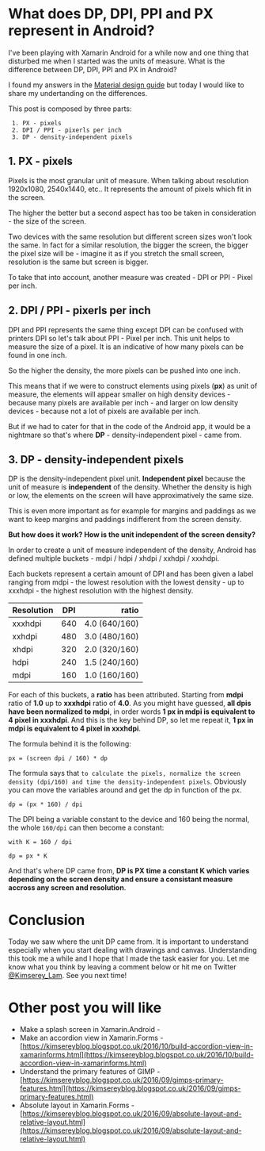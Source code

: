 # What does DP, DPI, PPI and PX represent in Android?

I've been playing with Xamarin Android for a while now and one thing that disturbed me when I started was the units of measure.
What is the difference between DP, DPI, PPI and PX in Android?

I found my answers in the [Material design guide](https://material.google.com/layout/units-measurements.html)
but today I would like to share my undertanding on the differences.

This post is composed by three parts:
 
```
 1. PX - pixels
 2. DPI / PPI - pixerls per inch
 3. DP - density-independent pixels
```

## 1. PX - pixels

Pixels is the most granular unit of measure.
When talking about resolution 1920x1080, 2540x1440, etc..
It represents the amount of pixels which fit in the screen.

The higher the better but a second aspect has too be taken in consideration - the size of the screen.

Two devices with the same resolution but different screen sizes won't look the same.
In fact for a similar resolution, the bigger the screen, the bigger the pixel size will be - imagine it as if you stretch the small screen, 
resolution is the same but screen is bigger.

To take that into account, another measure was created - DPI or PPI - Pixel per inch.

## 2. DPI / PPI - pixerls per inch

DPI and PPI represents the same thing except DPI can be confused with printers DPI so let's talk about PPI - Pixel per inch. 
This unit helps to measure the size of a pixel.
It is an indicative of how many pixels can be found in one inch.

So the higher the density, the more pixels can be pushed into one inch.

This means that if we were to construct elements using pixels (__px__) as unit of measure, 
the elements will appear smaller on high density devices - because many pixels are available per inch - and larger on low density devices - because not a lot of pixels are available per inch.

But if we had to cater for that in the code of the Android app, it would be a nightmare so that's where __DP__ - density-independent pixel - came from.

## 3. DP - density-independent pixels

DP is the density-independent pixel unit.
__Independent pixel__ because the unit of measure is __independent__ of the density.
Whether the density is high or low, the elements on the screen will have approximatively the same size.

This is even more important as for example for margins and paddings as we want to keep margins and paddings indifferent from the screen density.

__But how does it work? How is the unit independent of the screen density?__

In order to create a unit of measure independent of the density, Android has defined multiple buckets - mdpi / hdpi / xhdpi / xxhdpi / xxxhdpi.

Each buckets represent a certain amount of DPI and has been given a label ranging from mdpi - the lowest resolution with the lowest density - up to xxxhdpi - the highest resolution with the highest density.

| Resolution | DPI | ratio|
|---------|:---:|-----:|
| xxxhdpi | 640 | 4.0 (640/160) |
| xxhdpi  | 480 | 3.0 (480/160) |
| xhdpi   | 320 | 2.0 (320/160) |
| hdpi    | 240 | 1.5 (240/160) |
| mdpi    | 160 | 1.0 (160/160) |

For each of this buckets, a __ratio__ has been attributed. Starting from __mdpi__ ratio of __1.0__ up to __xxxhdpi__ ratio of __4.0__. 
As you might have guessed, __all dpis have been normalized to mdpi__, in order words __1 px in mdpi is equivalent to 4 pixel in xxxhdpi__.
And this is the key behind DP, so let me repeat it, __1 px in mdpi is equivalent to 4 pixel in xxxhdpi__.

The formula behind it is the following:

```
px = (screen dpi / 160) * dp
```

The formula says that `to calculate the pixels, normalize the screen density (dpi/160) and time the density-independent pixels`.
Obviously you can move the variables around and get the dp in function of the px.

```
dp = (px * 160) / dpi
```

The DPI being a variable constant to the device and 160 being the normal, the whole `160/dpi` can then become a constant:

```
with K = 160 / dpi

dp = px * K 
```

And that's where DP came from, __DP is PX time a constant K which varies depending on the screen density and ensure a consistant measure accross any screen and resolution__.

# Conclusion

Today we saw where the unit DP came from. It is important to understand especially when you start dealing with drawings and canvas.
Understanding this took me a while and I hope that I made the task easier for you.
Let me know what you think by leaving a comment below or hit me on Twitter [@Kimserey_Lam](https://twitter.com/Kimserey_Lam).
See you next time!

# Other post you will like

- Make a splash screen in Xamarin.Android - []()
- Make an accordion view in Xamarin.Forms - [https://kimsereyblog.blogspot.co.uk/2016/10/build-accordion-view-in-xamarinforms.html](https://kimsereyblog.blogspot.co.uk/2016/10/build-accordion-view-in-xamarinforms.html)
- Understand the primary features of GIMP - [https://kimsereyblog.blogspot.co.uk/2016/09/gimps-primary-features.html](https://kimsereyblog.blogspot.co.uk/2016/09/gimps-primary-features.html)
- Absolute layout in Xamarin.Forms - [https://kimsereyblog.blogspot.co.uk/2016/09/absolute-layout-and-relative-layout.html](https://kimsereyblog.blogspot.co.uk/2016/09/absolute-layout-and-relative-layout.html)
